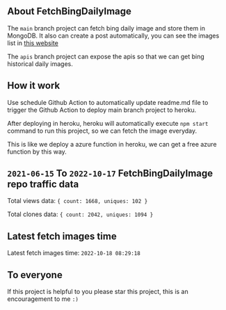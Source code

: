 ## About FetchBingDailyImage

The `main` branch project can fetch bing daily image and store them in MongoDB.
It also can create a post automatically, you can see the images list in [this website](https://oursalbum.netlify.app)

The `apis` branch project can expose the apis so that we can get bing historical daily images.

## How it work

Use schedule Github Action to automatically update readme.md file to trigger the Github Action to deploy main branch project to heroku.

After deploying in heroku, heroku will automatically execute `npm start` command to run this project, so we can fetch the image everyday.

This is like we deploy a azure function in heroku, we can get a free azure function by this way.

## `2021-06-15` To `2022-10-17` FetchBingDailyImage repo traffic data

Total views data: `{ count: 1668, uniques: 102 }`

Total clones data: `{ count: 2042, uniques: 1094 }`

## Latest fetch images time

Latest fetch images time: `2022-10-18 08:29:18`

## To everyone

If this project is helpful to you please star this project, this is an encouragement to me `:)`



